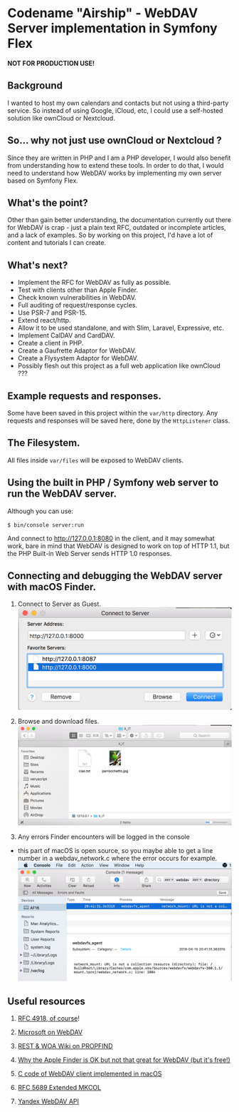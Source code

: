 Codename "Airship" - WebDAV Server implementation in Symfony Flex 
==================================================================

**NOT FOR PRODUCTION USE!**


Background
----------

I wanted to host my own calendars and contacts but not using a third-party service.
So instead of using Google, iCloud, etc, I could use a self-hosted solution like
ownCloud or Nextcloud.
 
 
So... why not just use ownCloud or Nextcloud ?
----------
 
Since they are written in PHP and I am a PHP developer,
I would also benefit from understanding how to extend these tools. In order to do
that, I would need to understand how WebDAV works by implementing my own server
based on Symfony Flex.


What's the point?
----------

Other than gain better understanding, the documentation currently out there for WebDAV
is crap - just a plain text RFC, outdated or incomplete articles, and a lack of examples.
So by working on this project, I'd have a lot of content and tutorials I can create.


What's next?
------

 * Implement the RFC for WebDAV as fully as possible.
 * Test with clients other than Apple Finder.
 * Check known vulnerabilities in WebDAV.
 * Full auditing of request/response cycles.
 * Use PSR-7 and PSR-15.
 * Extend react/http.
 * Allow it to be used standalone, and with Slim, Laravel, Expressive, etc.
 * Implement CalDAV and CardDAV.
 * Create a client in PHP.
 * Create a Gaufrette Adaptor for WebDAV.
 * Create a Flysystem Adaptor for WebDAV.
 * Possibly flesh out this project as a full web application like ownCloud ???


Example requests and responses.
------

Some have been saved in this project within the `var/http` directory.
Any requests and responses will be saved here, done by the `HttpListener` class.


The Filesystem.
------

All files inside `var/files` will be exposed to WebDAV clients.


Using the built in PHP / Symfony web server to run the WebDAV server.
------

Although you can use:

    $ bin/console server:run

And connect to http://127.0.0.1:8080 in the client, and it may somewhat work,
bare in mind that WebDAV is designed to work on top of HTTP 1.1, but the
PHP Built-in Web Server sends HTTP 1.0 responses. 


Connecting and debugging the WebDAV server with macOS Finder.
------

1. Connect to Server as Guest.
![Connect](docs/images/connect.png)

2. Browse and download files.
![Connect](docs/images/browse.png)

3. Any errors Finder encounters will be logged in the console
- this part of macOS is open source, so you maybe able to get
a line number in a webdav_network.c where the error occurs for example.
![Connect](docs/images/console.png)


Useful resources
-----

1. [RFC 4918, of course][1]!

2. [Microsoft on WebDAV][2]

3. [REST & WOA Wiki on PROPFIND][3]

4. [Why the Apple Finder is OK but not that great for WebDAV (but it's free!)][4]

5. [C code of WebDAV client implemented in macOS][5]

6. [RFC 5689 Extended MKCOL][6]

7. [Yandex WebDAV API][7]

[1]: https://tools.ietf.org/html/rfc4918#section-10.2
[2]: https://msdn.microsoft.com/en-us/library/ms977859.aspx
[3]: https://restpatterns.mindtouch.us/HTTP_Methods/PROPFIND
[4]: http://sabre.io/dav/clients/finder/
[5]: https://opensource.apple.com/source/webdavfs/webdavfs-352/mount.tproj/webdav_network.c.auto.html
[6]: https://www.ietf.org/rfc/rfc5689.txt
[7]: https://tech.yandex.com/disk/doc/dg/reference/propfind_contains-request-docpage/

[101]: https://github.com/mnutt/davros/issues/74
